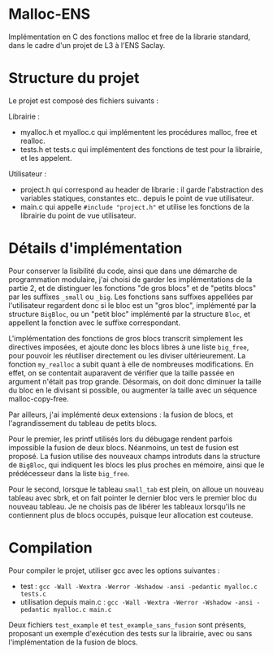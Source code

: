 # Malloc-ENS
Implémentation en C des fonctions malloc et free de la librarie standard, dans le
cadre d'un projet de L3 à l'ENS Saclay.

# Structure du projet
Le projet est composé des fichiers suivants :

Librairie :
- myalloc.h et myalloc.c qui implémentent les procédures malloc, free et realloc.
- tests.h et tests.c qui implémentent des fonctions de test pour la librairie, 
et les appelent.

Utilisateur :
- project.h qui correspond au header de librarie : il garde l'abstraction des 
variables statiques, constantes etc.. depuis le point de vue utilisateur.
- main.c qui appelle `#include "project.h"` et utilise les fonctions de la librairie
du point de vue utilisateur.

# Détails d'implémentation

Pour conserver la lisibilité du code, ainsi que dans une démarche de programmation
modulaire, j'ai choisi de garder les implémentations de la partie 2, et de distinguer les fonctions
"de gros blocs" et de "petits blocs" par les suffixes `_small` ou `_big`. Les fonctions
sans suffixes appellées par l'utilisateur regardent donc si le bloc est un "gros bloc",
implémenté par la structure `BigBloc`, ou un "petit bloc" implémenté par la structure `Bloc`,
et appellent la fonction avec le suffixe correspondant.

L'implémentation des fonctions de gros blocs transcrit simplement les directives imposées,
et ajoute donc les blocs libres à une liste `big_free`, pour pouvoir les réutiliser directement
ou les diviser ultérieurement. La fonction `my_realloc` a subit quant à elle de nombreuses modifications.
En effet, on se contentait auparavent de vérifier que la taille passée en argument n'était pas trop
grande. Désormais, on doit donc diminuer la taille du bloc en le divisant si possible, ou augmenter la
taille avec un séquence malloc-copy-free.

Par ailleurs, j'ai implémenté deux extensions : la fusion de blocs, et l'agrandissement du tableau de petits blocs.

Pour le premier, les printf utilisés lors du débugage rendent parfois impossible la fusion de deux blocs. Néanmoins,
un test de fusion est proposé. La fusion utilise des nouveaux champs introduts dans la structure de `BigBloc`, qui 
indiquent les blocs les plus proches en mémoire, ainsi que le prédécesseur dans la liste `big_free`.

Pour le second, lorsque le tableau `small_tab` est plein, on alloue un nouveau tableau avec sbrk, et
on fait pointer le dernier bloc vers le premier bloc du nouveau tableau. Je ne choisis pas de libérer les
tableaux lorsqu'ils ne contiennent plus de blocs occupés, puisque leur allocation est couteuse.

# Compilation
Pour compiler le projet, utiliser gcc avec les options suivantes : 

- test : 
`gcc -Wall -Wextra -Werror -Wshadow -ansi -pedantic myalloc.c tests.c`
- utilisation depuis main.c : 
`gcc -Wall -Wextra -Werror -Wshadow -ansi -pedantic myalloc.c main.c`

Deux fichiers `test_example` et `test_example_sans_fusion` sont présents, proposant
un exemple d'exécution des tests sur la librairie, avec ou sans l'implémentation de la fusion
de blocs.
